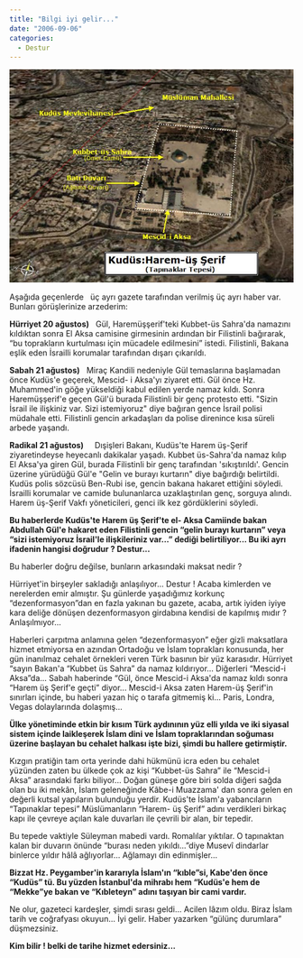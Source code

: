 ```yaml
---
title: "Bilgi iyi gelir..."
date: "2006-09-06"
categories: 
  - Destur
---
```


![slayt1.JPG](../uploads/2006/09/slayt1.jpg)

Aşağıda geçenlerde   üç ayrı gazete tarafından verilmiş üç ayrı haber var. Bunları görüşlerinize arzederim:  

**Hürriyet 20 ağustos)**   Gül, Haremüşşerif'teki Kubbet-üs Sahra'da namazını kıldıktan sonra El Aksa camisine girmesinin ardından bir Filistinli bağırarak, “bu toprakların kurtulması için mücadele edilmesini” istedi. Filistinli, Bakana eşlik eden İsrailli korumalar tarafından dışarı çıkarıldı.

**Sabah 21 ağustos)**   Miraç Kandili nedeniyle Gül temaslarına başlamadan önce Kudüs'e geçerek, Mescid- i Aksa'yı ziyaret etti. Gül önce Hz. Muhammed'in göğe yükseldiği kabul edilen yerde namaz kıldı. Sonra Haremüşşerif'e geçen Gül'ü burada Filistinli bir genç protesto etti. "Sizin İsrail ile ilişkiniz var. Sizi istemiyoruz" diye bağıran gence İsrail polisi müdahale etti. Filistinli gencin arkadaşları da polise direnince kısa süreli arbede yaşandı.

**Radikal 21 ağustos)**     Dışişleri Bakanı, Kudüs'te Harem üş-Şerif ziyaretindeyse heyecanlı dakikalar yaşadı. Kubbet üs-Sahra'da namaz kılıp El Aksa'ya giren Gül, burada Filistinli bir genç tarafından 'sıkıştırıldı'. Gencin üzerine yürüdüğü Gül'e "Gelin ve burayı kurtarın" diye bağırdığı belirtildi. Kudüs polis sözcüsü Ben-Rubi ise, gencin bakana hakaret ettiğini söyledi. İsrailli korumalar ve camide bulunanlarca uzaklaştırılan genç, sorguya alındı. Harem üş-Şerif Vakfı yöneticileri, genci ilk kez gördüklerini söyledi.

**Bu haberlerde Kudüs'te Harem üş Şerif'te el- Aksa Camiinde bakan Abdullah Gül'e hakaret eden Filistinli gencin “gelin burayı kurtarın” veya “sizi istemiyoruz İsrail'le ilişkileriniz var...” dediği belirtiliyor... Bu iki ayrı ifadenin hangisi doğrudur ? Destur...**

Bu haberler doğru değilse, bunların arkasındaki maksat nedir ?

Hürriyet'in birşeyler sakladığı anlaşılıyor... Destur ! Acaba kimlerden ve nerelerden emir almıştır. Şu günlerde yaşadığımız korkunç “dezenformasyon”dan en fazla yakınan bu gazete, acaba, artık iyiden iyiye kara deliğe dönüşen dezenformasyon girdabına kendisi de kapılmış mıdır ? Anlaşılmıyor...

Haberleri çarpıtma anlamına gelen “dezenformasyon” eğer gizli maksatlara hizmet etmiyorsa en azından Ortadoğu ve İslam toprakları konusunda, her gün inanılmaz cehalet örnekleri veren Türk basının bir yüz karasıdır. Hürriyet “sayın Bakan'a “Kubbet üs Sahra” da namaz kıldırıyor... Diğerleri “Mescid-i Aksa”da... Sabah haberinde “Gül, önce Mescid-i Aksa'da namaz kıldı sonra “Harem üş Şerif'e geçti” diyor... Mescid-i Aksa zaten Harem-üş Şerif'in sınırları içinde, bu haberi yazan hiç o tarafa gitmemiş ki... Paris, Londra, Vegas dolaylarında dolaşmış...

**Ülke yönetiminde etkin bir kısım Türk aydınının yüz elli yılda ve iki siyasal sistem içinde laikleşerek İslam dini ve İslam topraklarından soğuması üzerine başlayan bu cehalet halkası işte bizi, şimdi bu hallere getirmiştir.**

Kızgın pratiğin tam orta yerinde dahi hükmünü icra eden bu cehalet yüzünden zaten bu ülkede çok az kişi “Kubbet-üs Sahra” ile “Mescid-i Aksa” arasındaki farkı biliyor... Doğan güneşe göre biri solda diğeri sağda   olan bu iki mekân, İslam geleneğinde Kâbe-i Muazzama' dan sonra gelen en değerli kutsal yapıların bulunduğu yerdir. Kudüs'te İslam'a yabancıların “Tapınaklar tepesi” Müslümanların “Harem- üş Şerif” adını verdikleri birkaç kapı ile çevreye açılan kale duvarları ile çevrili bir alan, bir tepedir.

Bu tepede vaktiyle Süleyman mabedi vardı. Romalılar yıktılar. O tapınaktan kalan bir duvarın önünde “burası neden yıkıldı...”diye Musevî dindarlar   binlerce yıldır hâlâ ağlıyorlar... Ağlamayı din edinmişler...

**Bizzat Hz. Peygamber'in kararıyla İslam'ın “kıble”si, Kabe'den önce “Kudüs” tü. Bu yüzden İstanbul'da mihrabı hem “Kudüs'e hem de “Mekke”ye bakan ve “Kıbleteyn” adını taşıyan bir cami vardır.**

Ne olur, gazeteci kardeşler, şimdi sırası geldi... Acilen lâzım oldu. Biraz İslam tarih ve coğrafyası okuyun... İyi gelir. Haber yazarken “gülünç durumlara” düşmezsiniz.

**Kim bilir ! belki de tarihe hizmet edersiniz...**
